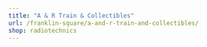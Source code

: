 ```yaml
---
title: "A & R Train & Collectibles"
url: /franklin-square/a-and-r-train-and-collectibles/
shop: radiotechnics
---
```

